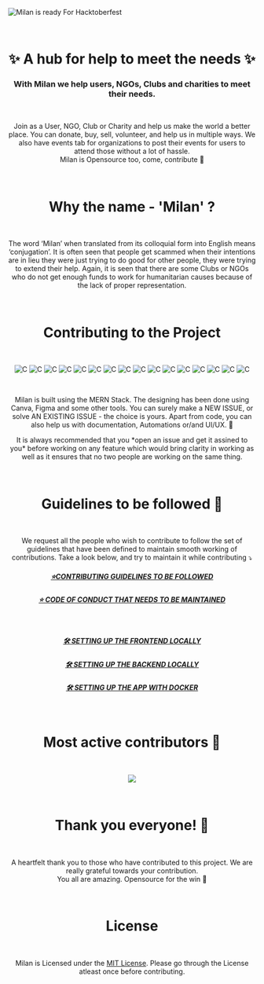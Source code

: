 ![Milan is ready For Hacktoberfest](https://user-images.githubusercontent.com/72851613/189706481-51332489-68dd-45d0-8817-e0365ebc13d8.png)

<br/>

<h1 align="center">
✨ A hub for help to meet the needs ✨ <br/>
</h1>
<h3 align="center">
With Milan we help users, NGOs, Clubs and charities to meet their needs. <br/>
</h3>
<br>
<p align="center">
Join as a User, NGO, Club or Charity and help us make the world a better place. You can donate, buy, sell, volunteer, and help us in multiple ways. We also have events tab for organizations to post their events for users to attend those without a lot of hassle. <br> Milan is Opensource too, come, contribute 🚀 
</p>
<br>

<h1 align="center">
Why the name - 'Milan' ?
</h1>
<br>
<p align="center">
The word ‘Milan’ when translated from its colloquial form into English means ‘conjugation’.
It is often seen that people get scammed when their intentions are in lieu they were just trying to do good for other people, they were trying to extend their help. Again, it is seen that there are some Clubs or NGOs who do not get enough funds to work for humanitarian causes because of the lack of proper representation.
</p>
<br/>


<!-- //* CONTRIBUTE  -->

<h1 align="center">
Contributing to the Project
</h1>
<br>

<p align="center">
    <img alt="C" src="https://img.shields.io/badge/React-20232A?style=for-the-badge&logo=react&logoColor=61DAFB">
    <img alt="C" src="https://img.shields.io/badge/node.js-%2343853D.svg?style=for-the-badge&logo=node.js&logoColor=white">
    <img alt="C" src="https://img.shields.io/badge/express.js-%23404d59.svg?style=for-the-badge">
    <img alt="C" src="https://img.shields.io/badge/MongoDB-%234ea94b.svg?style=for-the-badge&logo=mongodb&logoColor=white">
    <img alt="C" src="https://img.shields.io/badge/Bootstrap-%23563D7C.svg?style=for-the-badge&logo=bootstrap&logoColor=white">
    <img alt="C" src="https://img.shields.io/badge/Heroku-%23430098.svg?style=for-the-badge&logo=heroku&logoColor=white">
    <img alt="C" src="https://img.shields.io/badge/Netlify-%2300C7B7.svg?style=for-the-badge&logo=netlify&logoColor=white">
    <img alt="C" src="https://img.shields.io/badge/GitHub-%23121011.svg?style=for-the-badge&logo=github&logoColor=white">
    <img alt="C" src="https://img.shields.io/badge/VSCode-%23007ACC.svg?style=for-the-badge&logo=visual-studio-code&logoColor=white">
    <img alt="C" src="https://img.shields.io/badge/Open%20Source-%23F05032.svg?style=for-the-badge&logo=open-source-initiative&logoColor=white">
    <img alt="C" src="https://img.shields.io/badge/CSS-%231572B6.svg?style=for-the-badge&logo=css3&logoColor=white">
    <img alt="C" src="https://img.shields.io/badge/Hacktoberfest-%23F05032.svg?style=for-the-badge&logo=open-source-initiative&logoColor=white">
    <img alt="C" src="https://img.shields.io/badge/Canva-%2300C4CC.svg?style=for-the-badge&logo=canva&logoColor=white">
    <img alt="C" src="https://img.shields.io/badge/Figma-%23F24E1E.svg?style=for-the-badge&logo=figma&logoColor=white">
    <img alt="C" src="https://img.shields.io/badge/Auth0-%2300C7B7.svg?style=for-the-badge&logo=auth0&logoColor=white">
    <img alt="C" src="https://img.shields.io/badge/GitHub%20Actions-%232671E5.svg?style=for-the-badge&logo=github-actions&logoColor=white">

</p>
</br>

<p align="center">
Milan is built using the MERN Stack. The designing has been done using Canva, Figma and some other tools. You can surely make a NEW ISSUE, or solve AN EXISTING ISSUE - the choice is yours. Apart from code, you can also help us with documentation, Automations or/and UI/UX. 🚀 </p>

<p align="center">
It is always recommended that you *open an issue and get it assined to you* before working on any feature which would bring clarity in working as well as it ensures that no two people are working on the same thing.  
</p>

</br>

<h1 align="center">
Guidelines to be followed 🔐
</h1>
<br>

<p align="center">
We request all the people who wish to contribute to follow the set of guidelines that have been defined to maintain smooth working of contributions. Take a look below, and try to maintain it while contributing ⤵ <br/> </p>

<h5 align="center"><a href="https://github.com/IAmTamal/Milan/blob/main/CONTRIBUTING.md">⭐CONTRIBUTING GUIDELINES TO BE FOLLOWED</a></h5>
    
<h5 align="center"><a href="https://github.com/IAmTamal/Milan/blob/main/CONTRIBUTING.md">⭐ CODE OF CONDUCT THAT NEEDS TO BE MAINTAINED</a></h5></br>
    
<h5 align="center"><a href="https://github.com/IAmTamal/Milan/blob/main/rules/FrontendSetup.md">🛠 SETTING UP THE FRONTEND LOCALLY</a></h5>
    
<h5 align="center"><a href="https://github.com/IAmTamal/Milan/blob/main/rules/BackendSetup.md">🛠 SETTING UP THE BACKEND LOCALLY</a></h5>

<h5 align="center"><a href="https://github.com/IAmTamal/Milan/blob/main/rules/DockerSetup.md">🛠 SETTING UP THE APP WITH DOCKER</a></h5>


</br>


<h1 align="center">
Most active contributors 🚀
</h1>

<br>

<p align="center">
<a  href="https://github.com/IAmTamal/Milan/graphs/contributors">
  <img src="https://contrib.rocks/image?repo=IAmTamal/Milan" />
</a>
</p>
</br>


<h1 align="center">
Thank you everyone! 💚
</h1>
<br>

<p align="center">
A heartfelt thank you to those who have contributed to this project. We are really grateful towards your contribution. <br/> You all are amazing. Opensource for the win 🚀 </p>
<br>

<h1 align="center">
License
</h1>
<br>

<p align="center">
Milan is Licensed under the <a href="./LICENSE">MIT License</a>. Please go through the License atleast once before contributing. </p>



